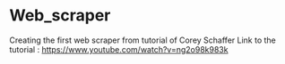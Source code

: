 # Web_scraper
Creating the first web scraper from tutorial of Corey Schaffer
Link to the tutorial : https://www.youtube.com/watch?v=ng2o98k983k
